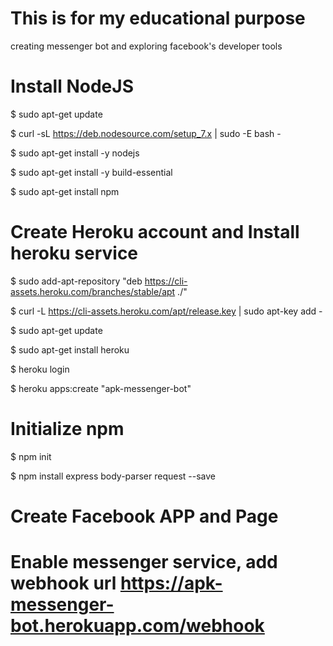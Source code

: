 # This is for my educational purpose
creating messenger bot and exploring facebook's developer tools

# Install NodeJS
$ sudo apt-get update

$ curl -sL https://deb.nodesource.com/setup_7.x | sudo -E bash -

$ sudo apt-get install -y nodejs

$ sudo apt-get install -y build-essential

$ sudo apt-get install npm

# Create Heroku account and Install heroku service
$ sudo add-apt-repository "deb https://cli-assets.heroku.com/branches/stable/apt ./"

$ curl -L https://cli-assets.heroku.com/apt/release.key | sudo apt-key add -

$ sudo apt-get update

$ sudo apt-get install heroku

$ heroku login

$ heroku apps:create "apk-messenger-bot"

# Initialize npm
$ npm init

$ npm install express body-parser request --save

# Create Facebook APP and Page
# Enable messenger service, add webhook url https://apk-messenger-bot.herokuapp.com/webhook
